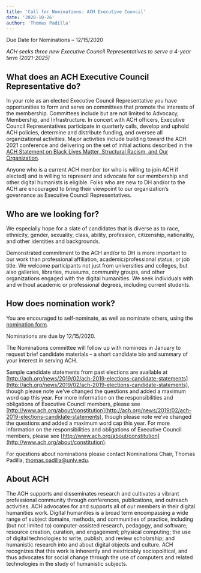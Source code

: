 ```yaml
---
title: 'Call for Nominations: ACH Executive Council'
date: '2020-10-26'
author: 'Thomas Padilla'
---
```

Due Date for Nominations – 12/15/2020

*ACH seeks three new Executive Council Representatives to serve a 4-year term (2021-2025)*

**What does an ACH Executive Council Representative do?**
---------------------------------------------------------

In your role as an elected Executive Council Representative you have opportunities to form and serve on committees that promote the interests of the membership. Committees include but are not limited to Advocacy, Membership, and Infrastructure. In concert with ACH officers, Executive Council Representatives participate in quarterly calls, develop and uphold ACH policies, determine and distribute funding, and oversee all organizational activities. Major activities include building toward the ACH 2021 conference and delivering on the set of initial actions described in the [ACH Statement on Black Lives Matter, Structural Racism, and Our Organization](https://ach.org/news/2020/06/ach-statement-on-black-lives-matter-structural-racism-and-our-organization/).

Anyone who is a current ACH member (or who is willing to join ACH if elected) and is willing to represent and advocate for our membership and other digital humanists is eligible. Folks who are new to DH and/or to the ACH are encouraged to bring their viewpoint to our organization’s governance as Executive Council Representatives.

**Who are we looking for?**
---------------------------

We especially hope for a slate of candidates that is diverse as to race, ethnicity, gender, sexuality, class, ability, profession, citizenship, nationality, and other identities and backgrounds.

Demonstrated commitment to the ACH and/or to DH is more important to our work than professional affiliation, academic/professional status, or job title. We welcome participants not just from universities and colleges, but also galleries, libraries, museums, community groups, and other organizations engaged with the digital humanities. We seek individuals with and without academic or professional degrees, including current students.

**How does nomination work?** 
------------------------------

You are encouraged to self-nominate, as well as nominate others, using the [nomination form](https://docs.google.com/forms/d/e/1FAIpQLScjob5GVrbaw4e6Fa-Vxn2Wjna8xU7JuXJhQPBub-dbD7UqxQ/viewform?usp=sf_link).

Nominations are due by 12/15/2020.

The Nominations committee will follow up with nominees in January to request brief candidate materials – a short candidate bio and summary of your interest in serving ACH.

Sample candidate statements from past elections are available at [http://ach.org/news/2019/02/ach-2019-elections-candidate-statements](http://ach.org/news/2019/02/ach-2019-elections-candidate-statements), though please note we’ve changed the questions and added a maximum word cap this year. For more information on the responsibilities and obligations of Executive Council members, please see [http://www.ach.org/about/constitution](http://ach.org/news/2019/02/ach-2019-elections-candidate-statements), though please note we’ve changed the questions and added a maximum word cap this year. For more information on the responsibilities and obligations of Executive Council members, please see [http://www.ach.org/about/constitution](http://www.ach.org/about/constitution).

For questions about nominations please contact Nominations Chair, Thomas Padilla, [thomas.padilla@unlv.edu](thomas.padilla@unlv.edu).

**About ACH**
-------------

The ACH supports and disseminates research and cultivates a vibrant professional community through conferences, publications, and outreach activities. ACH advocates for and supports all of our members in their digital humanities work. Digital humanities is a broad term encompassing a wide range of subject domains, methods, and communities of practice, including (but not limited to) computer-assisted research, pedagogy, and software; resource creation, curation, and engagement; physical computing; the use of digital technologies to write, publish, and review scholarship; and humanistic research into and about digital objects and culture. ACH recognizes that this work is inherently and inextricably sociopolitical, and thus advocates for social change through the use of computers and related technologies in the study of humanistic subjects.